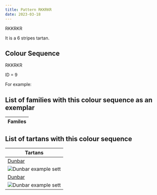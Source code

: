 ```yaml
---
title: Pattern RKKRKR
date: 2023-03-18
---
```

RKKRKR

It is a 6 stripes tartan.


## Colour Sequence
RKKRKR

ID = 9 

For example:


## List of families with this colour sequence as an exemplar

| Familes |
|---------------|


## List of tartans with this colour sequence

| Tartans |
|---------------|
| [Dunbar](/tartans/r/12/g42/k16/r56/g2/r/8)||
|![Dunbar example sett](/variants//r/12/g42/k16/r56/g2/r/8-g004c00-k000000-rc80000/sett.png)|
| [Dunbar](/tartans/dr/12/dg42/k16/dr56/k2/dr/8)||
|![Dunbar example sett](/variants//dr/12/dg42/k16/dr56/k2/dr/8-dg11450d-draa0000-k000000/sett.png)|
